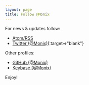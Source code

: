 ```yaml
---
layout: page
title: Follow @Monix
---
```


For news &amp; updates follow:

- [Atom/RSS](/blog/atom.xml)
- [Twitter (@Monix)](https://twitter.com/monix){:target=>"blank"}

Other profiles:

- [GitHub (@Monix)](https://github.com/monix)
- [Keybase (@Monix)](https://keybase.io/monix)

Enjoy!
